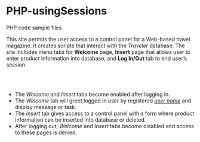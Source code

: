 # PHP-usingSessions
PHP code sample files

<p>This site permits the user access to a control panel for a Web-based travel magazine. It creates scripts that interact with
the <i>Traveler</i> database. The site includes menu tabs for <b>Welcome</b> page, <b>Insert</b> page that allows user to
 enter product information into database, and <b>Log In/Out</b> tab to end user&#8217s session.</p>
<br />
<br />
<ul>
		<li>The <i>Welcome</i> and <i>Insert</i> tabs become enabled after logging in.</li>
		<li>The <i>Welcome</i> tab will greet logged in user by registered <i><u>user name</u></i> and
		display message or task.
		<li>The <i>Insert</i> tab gives access to a control panel with a form where product
		information can be inserted into database or deleted.</li>
		<li>After logging out, <i>Welcome</i> and <i>Insert</i> tabs become disabled and access
		to these pages is denied.</i>
	</ul>
